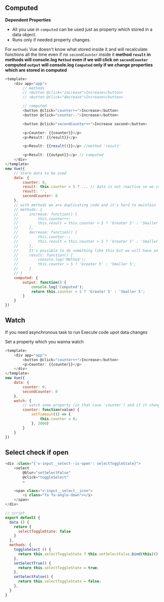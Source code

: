 ## Computed
**Dependent Properties**
- All you use in `computed` can be used just as property which stored in a data object.
- Runs only if needed property changes.

For `methods` Vue doesn't know what stored inside it and will recalculate functions all the time even if no `secondCounter` inside it
**method `result` in methods will console.log `Method` even if we will click on `secondCounter`**
**computed `output` will console.log `Computed` only if we change properties which are stored in computed**
```js
<template>
    <div app="app">
        // methods
        // <button @click="increase">Increase</button>
        // <button @click="decrease">Increase</button>

        // computed 
        <button @click="counter++">Increase</button>
        <button @click="counter--">Increase</button>

        <button @click="secondCounter++">Increase second</button>

        <p>Counter: {{counter}}</p>
        <p>Result: {{result}}</p>

        <p>Result: {{result()}}</p> //method 'result'

        <p>Result: {{output}}</p> // computed
    </div>
</template>
new Vue({
    // Store data to be used
    data: {
        counter: 0,
        result: this.counter > 5 ? ... // data is not reactive so we can't just set logic here
        result: '',
        secondCounter: 0
    },
    // with methods we are duplicating code and it's hard to maintain
    // methods: {
    //     increase: function() {
    //         this.counter++;
    //         this.result = this.counter > 5 ? 'Greater 5' : 'Smaller 5';
    //     },
    //     decrease: function() {
    //         this.counter--;
    //         this.result = this.counter > 5 ? 'Greater 5' : 'Smaller 5';
    //     },
    //     It's possible to do something like this but we will have an issue anyway when try to click on 'secondCounter'
    //     result: function() {
    //         console.log('Method');
    //         this.counter > 5 ? 'Greater 5' : 'Smaller 5';
    //     }
    // }
    computed: {
        output: function() {
            console.log('Computed');
            return this.counter > 5 ? 'Greater 5' : 'Smaller 5';
        }
    }
})
```

## Watch
If you need asynchronous task to run
Execute code upot data changes

Set a property which you wanna watch
```js
<template>
    <div app="app">
        <button @click="counter++">Increase</button>
        <p>Counter: {{counter}}</p>
    </div>
</template>
new Vue({
    data: {
        counter: 0,
        secondCounter: 0
    },
    watch: {
        // watch some property (in that case 'counter') and if it changes do something (set counter to 0 after 2 seconds)
        counter: function(value) {
            setTimeout(() => {
                this.counter = 0;
            }, 2000)
        }
    }
})
```

## Select check if open

```js
<div :class="{'v-input__select--is-open': selectToggleState}">
    <select 
        @blur="setSelectFalse" 
        @click="toggleSelect"
        >

    <span class="v-input__select__icon">
        <i class="fa fa-angle-down"></i>
    </span>
</div>

// script
export default {
  data () {
    return {
      selectToggleState: false
    }
  },
  methods: {
    toggleSelect () {
      return this.selectToggleState ? this.setSelectFalse.bind(this)() : this.setSelectTrue.bind(this)();
    },
    setSelectTrue() {
      return this.selectToggleState = true;
    },
    setSelectFalse() {
      return this.selectToggleState = false;
    },
  }
}
```
